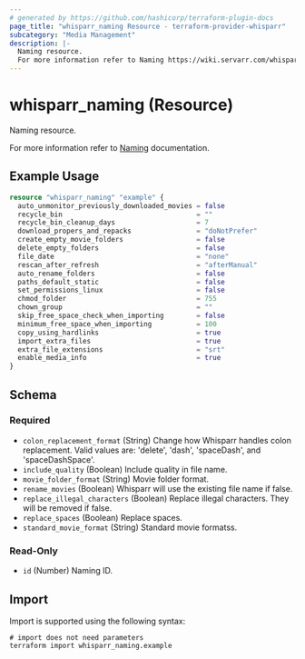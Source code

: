```yaml
---
# generated by https://github.com/hashicorp/terraform-plugin-docs
page_title: "whisparr_naming Resource - terraform-provider-whisparr"
subcategory: "Media Management"
description: |-
  Naming resource.
  For more information refer to Naming https://wiki.servarr.com/whisparr/settings#community-naming-suggestions documentation.
---
```


# whisparr_naming (Resource)

<!-- subcategory:Media Management -->Naming resource.
For more information refer to [Naming](https://wiki.servarr.com/whisparr/settings#community-naming-suggestions) documentation.

## Example Usage

```terraform
resource "whisparr_naming" "example" {
  auto_unmonitor_previously_downloaded_movies = false
  recycle_bin                                 = ""
  recycle_bin_cleanup_days                    = 7
  download_propers_and_repacks                = "doNotPrefer"
  create_empty_movie_folders                  = false
  delete_empty_folders                        = false
  file_date                                   = "none"
  rescan_after_refresh                        = "afterManual"
  auto_rename_folders                         = false
  paths_default_static                        = false
  set_permissions_linux                       = false
  chmod_folder                                = 755
  chown_group                                 = ""
  skip_free_space_check_when_importing        = false
  minimum_free_space_when_importing           = 100
  copy_using_hardlinks                        = true
  import_extra_files                          = true
  extra_file_extensions                       = "srt"
  enable_media_info                           = true
}
```

<!-- schema generated by tfplugindocs -->
## Schema

### Required

- `colon_replacement_format` (String) Change how Whisparr handles colon replacement. Valid values are: 'delete', 'dash', 'spaceDash', and 'spaceDashSpace'.
- `include_quality` (Boolean) Include quality in file name.
- `movie_folder_format` (String) Movie folder format.
- `rename_movies` (Boolean) Whisparr will use the existing file name if false.
- `replace_illegal_characters` (Boolean) Replace illegal characters. They will be removed if false.
- `replace_spaces` (Boolean) Replace spaces.
- `standard_movie_format` (String) Standard movie formatss.

### Read-Only

- `id` (Number) Naming ID.

## Import

Import is supported using the following syntax:

```shell
# import does not need parameters
terraform import whisparr_naming.example
```
